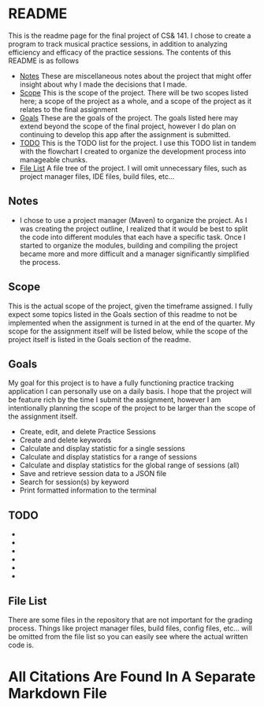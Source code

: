 # README
This is the readme page for the final project of CS& 141. I chose to create a program to track musical practice sessions, in addition to analyzing efficiency and efficacy of the practice sessions. The contents of this README is as follows

- [Notes](##-Notes) These are miscellaneous notes about the project that might offer insight about why I made the decisions that I made.
- [Scope](##-Scope) This is the scope of the project. There will be two scopes listed here; a scope of the project as a whole, and a scope of the project as it relates to the final assignment
- [Goals](##-Goals) These are the goals of the project. The goals listed here may extend beyond the scope of the final project, however I do plan on continuing to develop this app after the assignment is submitted.
- [TODO](##-TODO) This is the TODO list for the project. I use this TODO list in tandem with the flowchart I created to organize the development process into manageable chunks.
- [File List](##-File-List) A file tree of the project. I will omit unnecessary files, such as project manager files, IDE files, build files, etc...

## Notes
- I chose to use a project manager (Maven) to organize the project. As I was creating the project outline, I realized that it would be best to split the code into different modules that each have a specific task. Once I started to organize the modules, building and compiling the project became more and more difficult and a manager significantly simplified the process.

## Scope
This is the actual scope of the project, given the timeframe assigned. I fully expect some topics listed in the Goals section of this readme to not be implemented when the assignment is turned in at the end of the quarter. My scope for the assignment itself will be listed below, while the scope of the project itself is listed in the Goals section of the readme.

## Goals
My goal for this project is to have a fully functioning practice tracking application I can personally use on a daily basis. I hope that the project will be feature rich by the time I submit the assignment, however I am intentionally planning the scope of the project to be larger than the scope of the assignment itself.

- Create, edit, and delete Practice Sessions
- Create and delete keywords
- Calculate and display statistic for a single sessions
- Calculate and display statistics for a range of sessions
- Calculate and display statistics for the global range of sessions (all)
- Save and retrieve session data to a JSON file
- Search for session(s) by keyword
- Print formatted information to the terminal


## TODO
- 
- 
- 
- 
- 
- 

## File List
There are some files in the repository that are not important for the grading process. Things like project manager files, build files, config files, etc... will be omitted from the file list so you can easily see where the actual written code is.

# All Citations Are Found In A Separate Markdown File